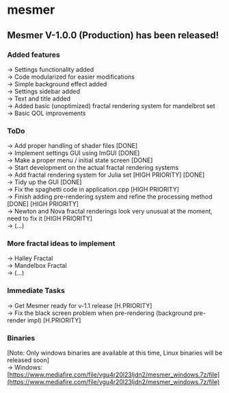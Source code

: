 # mesmer

## Mesmer V-1.0.0 (Production) has been released!

### Added features
-> Settings functionality added <br>
-> Code modularized for easier modifications <br>
-> Simple background effect added <br>
-> Settings sidebar added <br>
-> Text and title added <br>
-> Added basic (unoptimized) fractal rendering system for mandelbrot set <br>
-> Basic QOL improvements <br>

### ToDo
-> Add proper handling of shader files [DONE] <br>
-> Implement settings GUI using ImGUI [DONE] <br>
-> Make a proper menu / initial state screen [DONE] <br>
-> Start development on the actual fractal rendering systems <br>
-> Add fractal rendering system for Julia set [HIGH PRIORITY] [DONE] <br>
-> Tidy up the GUI [DONE] <br>
-> Fix the spaghetti code in application.cpp [HIGH PRIORITY] <br>
-> Finish adding pre-rendering system and refine the processing method [DONE] [HIGH PRIORITY] <br>
-> Newton and Nova fractal renderings look very unusual at the moment, need to fix it [HIGH PRIORITY] <br>
-> (...) <br>

### More fractal ideas to implement
-> Halley Fractal <br>
-> Mandelbox Fractal <br>
-> (...) <br>

### Immediate Tasks
-> Get Mesmer ready for v-1.1 release [H.PRIORITY] <br>
-> Fix the black screen problem when pre-rendering (background pre-render impl) [H.PRIORITY] <br>

### Binaries
[Note: Only windows binaries are available at this time, Linux binaries will be released soon] <br>
-> Windows: [https://www.mediafire.com/file/vgu4r20l23ljdn2/mesmer_windows.7z/file](https://www.mediafire.com/file/vgu4r20l23ljdn2/mesmer_windows.7z/file)

